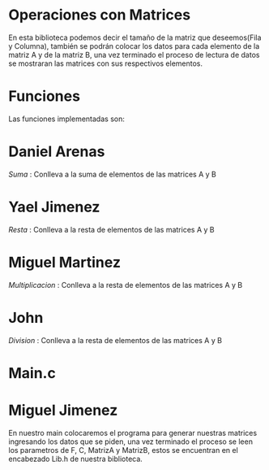 # Operaciones con Matrices
En esta biblioteca podemos decir el tamaño de la matriz que deseemos(Fila y Columna), también se podrán colocar los datos para cada elemento de la matriz A y de la matriz B, una vez terminado el proceso de lectura de datos se mostraran las matrices con sus respectivos elementos.
# Funciones
Las funciones implementadas son:
# Daniel Arenas
 _Suma_ : Conlleva a la suma de elementos de las matrices A y B 
 # Yael Jimenez
 _Resta_ : Conlleva a la resta de elementos de las matrices A y B  
 # Miguel Martinez
 _Multiplicacion_ : Conlleva a la resta de elementos de las matrices A y B 
 # John
 _Division_ : Conlleva a la resta de elementos de las matrices A y B 
 # Main.c
 # Miguel Jimenez
 En nuestro main colocaremos el programa para generar nuestras matrices ingresando los datos que se piden, una vez terminado el proceso se leen los parametros de F, C, MatrizA y MatrizB, estos se encuentran en el encabezado Lib.h de nuestra biblioteca.
